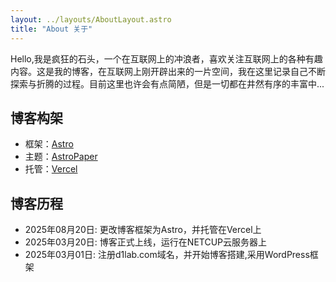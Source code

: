 ```yaml
---
layout: ../layouts/AboutLayout.astro
title: "About 关于"
---
```


Hello,我是疯狂的石头，一个在互联网上的冲浪者，喜欢关注互联网上的各种有趣内容。这是我的博客，在互联网上刚开辟出来的一片空间，我在这里记录自己不断探索与折腾的过程。目前这里也许会有点简陋，但是一切都在井然有序的丰富中...

## 博客构架

- 框架：[Astro](https://astro.build/)
- 主题：[AstroPaper](https://github.com/CrazyLeiGe/astro-paper)
- 托管：[Vercel](https://vercel.com/)

## 博客历程

- 2025年08月20日: 更改博客框架为Astro，并托管在Vercel上
- 2025年03月20日: 博客正式上线，运行在NETCUP云服务器上
- 2025年03月01日: 注册d1lab.com域名，并开始博客搭建,采用WordPress框架

